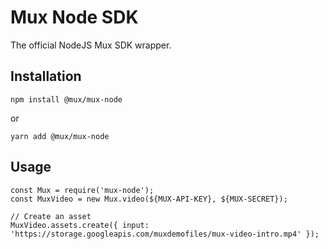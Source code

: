 # Mux Node SDK

The official NodeJS Mux SDK wrapper.

## Installation
```
npm install @mux/mux-node
```
or
```
yarn add @mux/mux-node
```

## Usage

```
const Mux = require('mux-node');
const MuxVideo = new Mux.video(${MUX-API-KEY}, ${MUX-SECRET});
```
```
// Create an asset
MuxVideo.assets.create({ input: 'https://storage.googleapis.com/muxdemofiles/mux-video-intro.mp4' });
```
